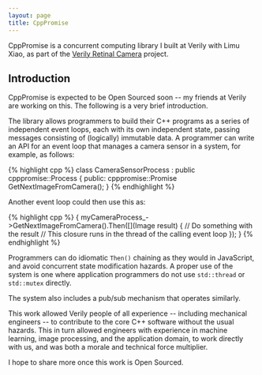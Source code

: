 ```yaml
---
layout: page
title: CppPromise
---
```


CppPromise is a concurrent computing library I built at Verily with Limu Xiao, as part of the [Verily Retinal Camera](../verily_retinal_camera/) project.

## Introduction

CppPromise is expected to be Open Sourced soon -- my friends at Verily are working on this. The following is a very brief introduction.

The library allows programmers to build their C++ programs as a series of independent event loops, each with its own independent state, passing messages consisting of (logically) immutable data. A programmer can write an API for an event loop that manages a camera sensor in a system, for example, as follows:

{% highlight cpp %}
class CameraSensorProcess : public cpppromise::Process {
 public:
  cpppromise::Promise<Image> GetNextImageFromCamera();
}
{% endhighlight %}

Another event loop could then use this as:

{% highlight cpp %}
{
  myCameraProcess_->GetNextImageFromCamera().Then([](Image result) {
    // Do something with the result
    // This closure runs in the thread of the calling event loop
  });
}
{% endhighlight %}

Programmers can do idiomatic `Then()` chaining as they would in JavaScript, and avoid concurrent state modification hazards. A proper use of the system is one where application programmers do not use `std::thread` or `std::mutex` directly.

The system also includes a pub/sub mechanism that operates similarly.

This work allowed Verily people of all experience -- including mechanical engineers -- to contribute to the core C++ software without the usual hazards. This in turn allowed engineers with experience in machine learning, image processing, and the application domain, to work directly with us, and was both a morale and technical force multiplier.

I hope to share more once this work is Open Sourced.